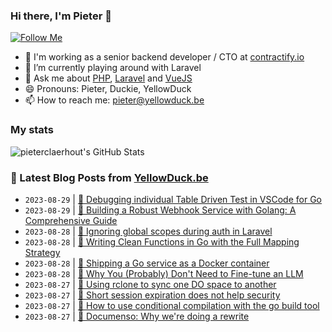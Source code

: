 ### Hi there, I'm Pieter 👋  
[![Follow Me](https://img.shields.io/github/followers/pieterclaerhout?label=Follow&style=social)](https://github.com/pieterclaerhout)

- 🏢 I'm working as a senior backend developer / CTO at [contractify.io](https://contractify.io)
- 🌱 I’m currently playing around with Laravel
- 💬 Ask me about [PHP](https://php.net), [Laravel](http://laravel.com) and [VueJS](https://vuejs.org)
- 😄 Pronouns: Pieter, Duckie, YellowDuck
- 📫 How to reach me: pieter@yellowduck.be

### My stats

![pieterclaerhout's GitHub Stats](https://github-readme-stats.vercel.app/api?username=pieterclaerhout&show_icons=true&count_private=true&line_height=40)

### 📩 Latest Blog Posts from [YellowDuck.be](https://www.yellowduck.be/)
<!-- BLOG-POST-LIST:START -->
- `2023-08-29` | [🔗 Debugging individual Table Driven Test in VSCode for Go](https://www.yellowduck.be/posts/debugging-individual-table-driven-test-in-vscode-for-go)  
- `2023-08-29` | [🔗 Building a Robust Webhook Service with Golang: A Comprehensive Guide](https://www.yellowduck.be/posts/building-a-robust-webhook-service-with-golang-a-comprehensive-guide)  
- `2023-08-28` | [🐥 Ignoring global scopes during auth in Laravel](https://www.yellowduck.be/posts/ignoring-global-scopes-during-auth-in-laravel)  
- `2023-08-28` | [🔗 Writing Clean Functions in Go with the Full Mapping Strategy](https://www.yellowduck.be/posts/writing-clean-functions-in-go-with-the-full-mapping-strategy)  
- `2023-08-28` | [🔗 Shipping a Go service as a Docker container](https://www.yellowduck.be/posts/shipping-a-go-service-as-a-docker-container)  
- `2023-08-28` | [🔗 Why You &lpar;Probably&rpar; Don&#39;t Need to Fine-tune an LLM](https://www.yellowduck.be/posts/why-you-probably-dont-need-to-fine-tune-an-llm)  
- `2023-08-27` | [🐥 Using rclone to sync one DO space to another](https://www.yellowduck.be/posts/using-rclone-to-sync-one-do-space-to-another)  
- `2023-08-27` | [🔗 Short session expiration does not help security](https://www.yellowduck.be/posts/short-session-expiration-does-not-help-security)  
- `2023-08-27` | [🔗 How to use conditional compilation with the go build tool](https://www.yellowduck.be/posts/how-to-use-conditional-compilation-with-the-go-build-tool)  
- `2023-08-27` | [🔗 Documenso: Why we&#39;re doing a rewrite](https://www.yellowduck.be/posts/why-we-are-doing-a-rewrite)  

<!-- BLOG-POST-LIST:END -->
